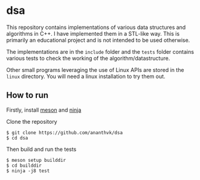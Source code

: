 # dsa
This repository contains implementations of various data structures and algorithms in C++. I have implemented them in a STL-like way. This is primarily an educational project and is not intended to be used otherwise.

The implementations are in the `include` folder and the `tests` folder contains various tests to check the working of the algorithm/datastructure.

Other small programs leveraging the use of Linux APIs are stored in the `linux` directory. You will need a linux installation to try them out.


## How to run

Firstly, install [meson](https://github.com/mesonbuild/meson) and [ninja](https://github.com/ninja-build/ninja)

Clone the repository

```
$ git clone https://github.com/ananthvk/dsa
$ cd dsa
```

Then build and run the tests

```
$ meson setup builddir
$ cd builddir
$ ninja -j8 test
```
